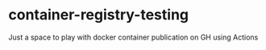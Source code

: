 # container-registry-testing

Just a space to play with docker container publication on GH using Actions
